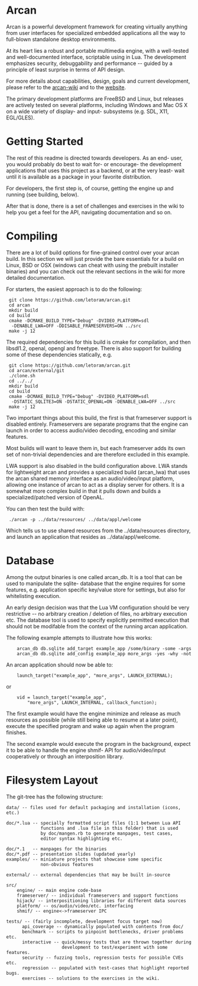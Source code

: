 Arcan
=====

Arcan is a powerful development framework for creating virtually anything from
user interfaces for specialized embedded applications all the way to full-blown
standalone desktop environments.

At its heart lies a robust and portable multimedia engine, with a well-tested
and well-documented interface, scriptable using in Lua. The development
emphasizes security, debuggability and performance -- guided by a principle of
least surprise in terms of API design.

For more details about capabilities, design, goals and current development,
please refer to the [arcan-wiki](https://github.com/letoram/arcan/wiki) and
to the [website](https://arcan-fe.com).

The primary development platforms are FreeBSD and Linux, but releases are
actively tested on several platforms, including Windows and Mac OS X on
a wide variety of display- and input- subsystems (e.g. SDL, X11, EGL/GLES).

Getting Started
=====
The rest of this readme is directed towards developers. As an end- user,
you would probably do best to wait for- or encourage- the development
applications that uses this project as a backend, or at the very least-
wait until it is available as a package in your favorite distribution.

For developers, the first step is, of course, getting the engine
up and running (see building, below).

After that is done, there is a set of challenges and exercises in the wiki
to help you get a feel for the API, navigating documentation and so on.

Compiling
=====
There are a lot of build options for fine-grained control over your arcan
build. In this section we will just provide the bare essentials for a build
on Linux, BSD or OSX (windows can cheat with using the prebuilt installer
binaries) and you can check out the relevant sections in the wiki for more
detailed documentation.

For starters, the easiest approach is to do the following:

     git clone https://github.com/letoram/arcan.git
     cd arcan
     mkdir build
     cd build
     cmake -DCMAKE_BUILD_TYPE="Debug" -DVIDEO_PLATFORM=sdl
      -DENABLE_LWA=OFF -DDISABLE_FRAMESERVERS=ON ../src
     make -j 12

The required dependencies for this build is cmake for compilation, and then
libsdl1.2, openal, opengl and freetype. There is also support for building some
of these dependencies statically, e.g.

     git clone https://github.com/letoram/arcan.git
     cd arcan/external/git
     ./clone.sh
     cd ../../
     mkdir build
     cd build
     cmake -DCMAKE_BUILD_TYPE="Debug" -DVIDEO_PLATFORM=sdl
      -DSTATIC_SQLITE3=ON -DSTATIC_OPENAL=ON -DENABLE_LWA=OFF ../src
     make -j 12

Two important things about this build, the first is that frameserver support is
disabled entirely. Frameservers are separate programs that the engine can launch
in order to access audio/video decoding, encoding and similar features.

Most builds will want to leave them in, but each frameserver adds its own set
of non-trivial dependencies and are therefore excluded in this example.

LWA support is also disabled in the build configuration above. LWA stands for
lightweight arcan and provides a specialized build (arcan\_lwa) that uses the
arcan shared memory interface as an audio/video/input platform, allowing one
instance of arcan to act as a display server for others. It is a somewhat more
complex build in that it pulls down and builds a specialized/patched version
of OpenAL.

You can then test the build with:

     ./arcan -p ../data/resources/ ../data/appl/welcome

Which tells us to use shared resources from the ../data/resources directory,
and launch an application that resides as ../data/appl/welcome.

Database
=====

Among the output binaries is one called arcan\_db. It is a tool that
can be used to manipulate the sqlite- database that the engine requires
for some features, e.g. application specific key/value store for settings,
but also for whitelisting execution.

An early design decision was that the Lua VM configuration should be very
restrictive -- no arbitrary creation / deletion of files, no arbitrary execution
etc. The database tool is used to specify explicitly permitted execution that
should not be modifable from the context of the running arcan application.

The following example attempts to illustrate how this works:

        arcan_db db.sqlite add_target example_app /some/binary -some -args
        arcan_db db.sqlite add_config example_app more_args -yes -why -not

An arcan application should now be able to:

        launch_target("example_app", "more_args", LAUNCH_EXTERNAL);

or

        vid = launch_target("example_app",
            "more_args", LAUNCH_INTERNAL, callback_function);

The first example would have the engine minimize and release as much
resources as possible (while still being able to resume at a later point),
execute the specified program and wake up again when the program finishes.

The second example would execute the program in the background, expect it to
be able to handle the engine shmif- API for audio/video/input cooperatively
or through an interposition library.

Filesystem Layout
=====
The git-tree has the following structure:

    data/ -- files used for default packaging and installation (icons, etc.)

    doc/*.lua -- specially formatted script files (1:1 between Lua API
                 functions and .lua file in this folder) that is used
                 by doc/mangen.rb to generate manpages, test cases,
                 editor syntax highlighting etc.

    doc/*.1   -- manpages for the binaries
    doc/*.pdf -- presentation slides (updated yearly)
    examples/ -- miniature projects that showcase some specific
                 non-obvious features

    external/ -- external dependencies that may be built in-source

    src/
        engine/ -- main engine code-base
        frameserver/ -- individual frameservers and support functions
        hijack/ -- interpositioning libraries for different data sources
        platform/ -- os/audio/video/etc. interfacing
        shmif/ -- engine<->frameserver IPC

    tests/ -- (fairly incomplete, development focus target now)
          api_coverage -- dynamically populated with contents from doc/
          benchmark -- scripts to pinpoint bottlenecks, driver problems etc.
          interactive -- quick/messy tests that are thrown together during
                         development to test/experiment with some features.
          security -- fuzzing tools, regression tests for possible CVEs etc.
          regression -- populated with test-cases that highlight reported bugs.
          exercises -- solutions to the exercises in the wiki.

